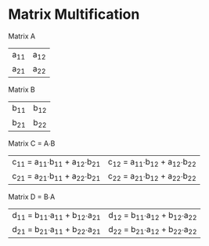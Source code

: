 # Matrix Multification

Matrix A
<table style="border-spacing: 10px 0;">
  <tr>
    <td>a<sub>11</sub></td>
    <td>a<sub>12</sub></td>
  </tr>
  <tr>
    <td>a<sub>21</sub></td>
    <td>a<sub>22</sub></td>
  </tr>
</table>

Matrix B
<table style="border-spacing: 10px 0;">
  <tr>
    <td>b<sub>11</sub></td>
    <td>b<sub>12</sub></td>
  </tr>
  <tr>
    <td>b<sub>21</sub></td>
    <td>b<sub>22</sub></td>
  </tr>
</table>

Matrix C = A∙B
<table style="border-spacing: 10px 0;">
  <tr>
    <td>c<sub>11</sub> = a<sub>11</sub>∙b<sub>11</sub> + a<sub>12</sub>∙b<sub>21</sub></td>
    <td>c<sub>12</sub> = a<sub>11</sub>∙b<sub>12</sub> + a<sub>12</sub>∙b<sub>22</sub></td>
  </tr>
  <tr>
    <td>c<sub>21</sub> = a<sub>21</sub>∙b<sub>11</sub> + a<sub>22</sub>∙b<sub>21</sub></td>
    <td>c<sub>22</sub> = a<sub>21</sub>∙b<sub>12</sub> + a<sub>22</sub>∙b<sub>22</sub></td>
  </tr>
</table>

Matrix D = B∙A
<table style="border-spacing: 10px 0;">
  <tr>
    <td>d<sub>11</sub> = b<sub>11</sub>∙a<sub>11</sub> + b<sub>12</sub>∙a<sub>21</sub></td>
    <td>d<sub>12</sub> = b<sub>11</sub>∙a<sub>12</sub> + b<sub>12</sub>∙a<sub>22</sub></td>
  </tr>
  <tr>
    <td>d<sub>21</sub> = b<sub>21</sub>∙a<sub>11</sub> + b<sub>22</sub>∙a<sub>21</sub></td>
    <td>d<sub>22</sub> = b<sub>21</sub>∙a<sub>12</sub> + b<sub>22</sub>∙a<sub>22</sub></td>
  </tr>
</table>